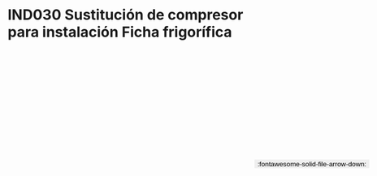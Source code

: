 
# IND030  Sustitución de compresor para instalación Ficha frigorífica

<a href='../IND030  Sustitución de compresor para instalación Ficha frigorífica.pdf' download>
<button class='md-button -primary' 
id='download-btn' style="position: fixed; top: 10%; right: 20px; 
        transform: translateY(-50%); z-index: 1000;  border: none; ">
:fontawesome-solid-file-arrow-down: 
</button>
</a>

<div 
    id='../IND030  Sustitución de compresor para instalación Ficha frigorífica.pdf' 
    data-pdf-url='../IND030  Sustitución de compresor para instalación Ficha frigorífica.pdf'
    style=' width: 100%; height: auto;overflow: auto;'>
</div>

